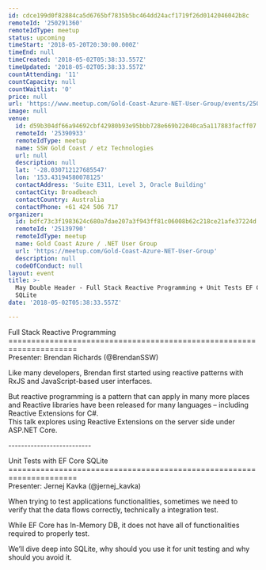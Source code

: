 ```yaml
---
id: cdce199d0f82884ca5d6765bf7835b5bc464dd24acf1719f26d0142046042b8c
remoteId: '250291360'
remoteIdType: meetup
status: upcoming
timeStart: '2018-05-20T20:30:00.000Z'
timeEnd: null
timeCreated: '2018-05-02T05:38:33.557Z'
timeUpdated: '2018-05-02T05:38:33.557Z'
countAttending: '11'
countCapacity: null
countWaitlist: '0'
price: null
url: 'https://www.meetup.com/Gold-Coast-Azure-NET-User-Group/events/250291360/'
image: null
venue:
  id: d59b304df66a94692cbf42980b93e95bbb728e669b22040ca5a117883facff07
  remoteId: '25390933'
  remoteIdType: meetup
  name: SSW Gold Coast / etz Technologies
  url: null
  description: null
  lat: '-28.030712127685547'
  lon: '153.43194580078125'
  contactAddress: 'Suite E311, Level 3, Oracle Building'
  contactCity: Broadbeach
  contactCountry: Australia
  contactPhone: +61 424 506 717
organizer:
  id: bdfc73c3f1983624c680a7dae207a3f943ff81c06008b62c218ce21afe37224d
  remoteId: '25139790'
  remoteIdType: meetup
  name: Gold Coast Azure / .NET User Group
  url: 'https://meetup.com/Gold-Coast-Azure-NET-User-Group'
  description: null
  codeOfConduct: null
layout: event
title: >-
  May Double Header - Full Stack Reactive Programming + Unit Tests EF Core
  SQLite
date: '2018-05-02T05:38:33.557Z'

---
```

<p>Full Stack Reactive Programming<br/>=====================================================================<br/>Presenter: Brendan Richards (@BrendanSSW)</p> <p>Like many developers, Brendan first started using reactive patterns with RxJS and JavaScript-based user interfaces.</p> <p>But reactive programming is a pattern that can apply in many more places and Reactive libraries have been released for many languages – including Reactive Extensions for C#.<br/>This talk explores using Reactive Extensions on the server side under ASP.NET Core.</p> <p>--------------------------</p> <p>Unit Tests with EF Core SQLite<br/>=====================================================================<br/>Presenter: Jernej Kavka (@jernej_kavka)</p> <p>When trying to test applications functionalities, sometimes we need to verify that the data flows correctly, technically a integration test.</p> <p>While EF Core has In-Memory DB, it does not have all of functionalities required to properly test.</p> <p>We’ll dive deep into SQLite, why should you use it for unit testing and why should you avoid it.</p>
